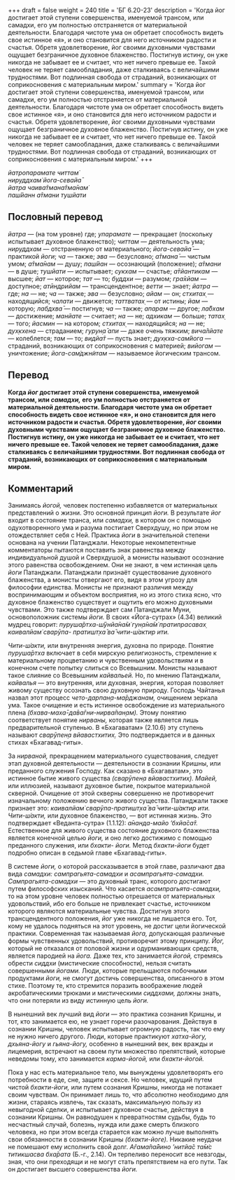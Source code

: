 +++
draft = false
weight = 240
title = 'БГ 6.20-23'
description = 'Когда йог достигает этой ступени совершенства, именуемой трансом, или самадхи, его ум полностью отстраняется от материальной деятельности. Благодаря чистоте ума он обретает способность видеть свое истинное «я», и оно становится для него источником радости и счастья. Обретя удовлетворение, йог своими духовными чувствами ощущает безграничное духовное блаженство. Постигнув истину, он уже никогда не забывает ее и считает, что нет ничего превыше ее. Такой человек не теряет самообладания, даже сталкиваясь с величайшими трудностями. Вот подлинная свобода от страданий, возникающих от соприкосновения с материальным миром.'
summary = 'Когда йог достигает этой ступени совершенства, именуемой трансом, или самадхи, его ум полностью отстраняется от материальной деятельности. Благодаря чистоте ума он обретает способность видеть свое истинное «я», и оно становится для него источником радости и счастья. Обретя удовлетворение, йог своими духовными чувствами ощущает безграничное духовное блаженство. Постигнув истину, он уже никогда не забывает ее и считает, что нет ничего превыше ее. Такой человек не теряет самообладания, даже сталкиваясь с величайшими трудностями. Вот подлинная свобода от страданий, возникающих от соприкосновения с материальным миром.'
+++

_йатропарамате читтам̇  
нируддхам̇ йога-севайа̄  
йатра чаива̄тмана̄тма̄нам̇  
паш́йанн а̄тмани тушйати_

## Пословный перевод

_йатра_ — (на том уровне) где; _упарамате_ — прекращает (поскольку испытывает духовное блаженство); _читтам_ — деятельность ума; _нируддхам_ — отстраненную от материального; _йога_\-_севайа̄_ — практикой _йоги_; _ча_ — также; _эва_ — безусловно; _а̄тмана̄_ — чистым умом; _а̄тма̄нам_ — душу; _паш́йан_ — осознающий (положение); _а̄тмани_ — в душе; _тушйати_ — испытывает; _сукхам_ — счастье; _а̄тйантикам_ — высшее; _йат_ — которое; _тат_ — то; _буддхи_ — разумом; _гра̄хйам_ — доступное; _атӣндрийам_ — трансцендентное; _ветти_ — знает; _йатра_ — где; _на_ — не; _ча_ — также; _эва_ — безусловно; _айам_ — он; _стхитах̣_ — находящийся; _чалати_ — движется; _таттватах̣_ — от истины; _йам_ — которую; _лабдхва̄_ — постигнув; _ча_ — также; _апарам_ — другое; _ла̄бхам_ — достижение; _манйате_ — считает; _на_ — не; _адхикам_ — больше; _татах̣_ — того; _йасмин_ — на котором; _стхитах̣_ — находящийся; _на_ — не; _дух̣кхена_ — страданием; _гурун̣а̄_ _апи_ — даже очень тяжким; _вича̄лйате_ — колеблется; _там_ — то; _видйа̄т_ — пусть знает; _дух̣кха_\-_сам̇йога_ — страданий, возникающих от соприкосновения с материей; _вийогам_ — уничтожение; _йога_\-_сам̇джн̃итам_ — называемое йогическим трансом.

## Перевод

**Когда _йог_ достигает этой ступени совершенства, именуемой трансом, или _самадхи,_ его ум полностью отстраняется от материальной деятельности. Благодаря чистоте ума он обретает способность видеть свое истинное «я», и оно становится для него источником радости и счастья. Обретя удовлетворение, _йог_ своими духовными чувствами ощущает безграничное духовное блаженство. Постигнув истину, он уже никогда не забывает ее и считает, что нет ничего превыше ее. Такой человек не теряет самообладания, даже сталкиваясь с величайшими трудностями. Вот подлинная свобода от страданий, возникающих от соприкосновения с материальным миром.**

## Комментарий

Занимаясь _йогой,_ человек постепенно избавляется от материальных представлений о жизни. Это основной принцип _йоги._ В результате _йог_ входит в состояние транса, или _самадхи,_ в котором он с помощью одухотворенного ума и разума постигает Сверхдушу, но при этом не отождествляет себя с Ней. Практика _йоги_ в значительной степени основана на учении Патанджали. Некоторые некомпетентные комментаторы пытаются поставить знак равенства между индивидуальной душой и Сверхдушой, а монисты называют осознание этого равенства освобождением. Они не знают, в чем истинная цель _йоги_ Патанджали. Патанджали признаёт существование духовного блаженства, а монисты отвергают его, видя в этом угрозу для философии единства. Монисты не признают различия между воспринимающим и объектом восприятия, но из этого стиха ясно, что духовное блаженство существует и ощутить его можно духовными чувствами. Это также подтверждает сам Патанджали Муни, основоположник системы _йоги._ В своих «Йога-сутрах» (4.34) великий мудрец говорит: _пуруша̄ртха-ш́ӯнйа̄на̄м̇ гун̣а̄на̄м̇ пратипрасавах̣ каивалйам̇ сварӯпа- пратишт̣ха̄ ва̄ чити-ш́актир ити._

_Чити-ш́акти,_ или внутренняя энергия, духовна по природе. Понятие _пуруша̄ртха_ включает в себя мирскую религиозность, стремление к материальному процветанию и чувственным удовольствиям и в конечном счете попытку слиться со Всевышним. Монисты называют такое слияние со Всевышним _кайвальей._ Но, по мнению Патанджали, _кайвалья_ — это внутренняя, или духовная, энергия, которая позволяет живому существу осознать свою духовную природу. Господь Чайтанья назвал этот процесс _чето-дарпан̣а-ма̄рджанам,_ очищением зеркала ума. Такое очищение и есть истинное освобождение из материального плена _(бхава-маха̄-да̄ва̄гни-нирва̄пан̣ам)._ Этому понятию соответствует понятие _нирваны,_ которая также является лишь предварительной ступенью. В «Бхагаватам» (2.10.6) эту ступень называют _сварӯпен̣а вйавастхитих̣._ Это подтверждается и в данных стихах «Бхагавад-гиты».

За _нирваной,_ прекращением материального существования, следует этап духовной деятельности — деятельности в сознании Кришны, или преданного служения Господу. Как сказано в «Бхагаватам», это истинное бытие живого существа _(сварӯпен̣а вйавастхитих̣)._ _Майей,_ или иллюзией, называют духовное бытие, покрытое материальной скверной. Очищение от этой скверны совершенно не противоречит изначальному положению вечного живого существа. Патанджали также признает это: _каивалйам̇ сварӯпа-пратишт̣ха̄ ва̄ чити-ш́актир ити._ _Чити-ш́акти,_ или духовное блаженство, — вот истинная жизнь. Это подтверждает «Веданта-сутра» (1.1.12): _а̄нанда-майо ’бхйа̄са̄т._ Естественное для живого существа состояние духовного блаженства является конечной целью _йоги,_ и оно легко достижимо с помощью преданного служения, или _бхакти- йоги._ Метод _бхакти-йоги_ будет подробно описан в седьмой главе «Бхагавад-гиты».

В системе _йоги,_ о которой рассказывается в этой главе, различают два вида _самадхи:_ _сампрагьята-самадхи_ и _асампрагьята-самадхи. Сампрагьята-самадхи_ — это духовный транс, которого достигают путем философских изысканий. Что касается _асампрагьята-самадхи,_ то на этом уровне человек полностью отрешается от материальных удовольствий, ибо его больше не привлекает счастье, источником которого являются материальные чувства. Достигнув этого трансцендентного положения, _йог_ уже никогда не лишается его. Тот, кому не удалось подняться на этот уровень, не достиг цели йогической практики. Современная так называемая _йога,_ допускающая различные формы чувственных удовольствий, противоречит этому принципу. _Йог,_ который не отказался от половой жизни и одурманивающих средств, является пародией на _йога._ Даже тех, кто занимается _йогой,_ стремясь обрести _сиддхи_ (мистические способности), нельзя считать совершенными _йогами._ Люди, которые прельщаются побочными продуктами _йоги,_ не смогут достичь совершенства, описанного в этом стихе. Поэтому те, кто стремится поразить воображение людей акробатическими трюками и мистическими _сиддхами,_ должны знать, что они потеряли из виду истинную цель _йоги._

В нынешний век лучший вид _йоги_ — это практика сознания Кришны, и тот, кто занимается ею, не узнает горечи разочарования. Действуя в сознании Кришны, человек испытывает огромную радость, так что ему не нужно ничего другого. Люди, которые практикуют _хатха-йогу, дхьяна-йогу_ и _гьяна-йогу,_ особенно в нынешний век, век вражды и лицемерия, встречают на своем пути множество препятствий, которые неведомы тому, кто занимается _карма-йогой,_ или _бхакти-йогой._

Пока у нас есть материальное тело, мы вынуждены удовлетворять его потребности в еде, сне, защите и сексе. Но человек, идущий путем чистой _бхакти-йоги,_ или путем сознания Кришны, никогда не потакает своим чувствам. Он принимает лишь то, что абсолютно необходимо для жизни, стараясь извлечь, так сказать, максимальную пользу из невыгодной сделки, и испытывает духовное счастье, действуя в сознании Кришны. Он равнодушен к превратностям судьбы, будь то несчастный случай, болезнь, нужда или даже смерть близкого человека, но при этом всегда старается как можно лучше выполнять свои обязанности в сознании Кришны _(бхакти-йоге)._ Никакие неудачи не помешают ему исполнить свой долг. _А̄гама̄па̄йино ’нитйа̄с та̄м̇с титикшасва бха̄рата_ (Б.-г., 2.14). Он терпеливо переносит все невзгоды, зная, что они преходящи и не могут стать препятствием на его пути. Так он достигает высшего совершенства _йоги._

